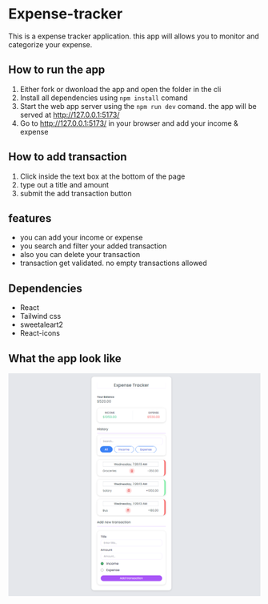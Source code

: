 # Expense-tracker
This is a expense tracker application. this app will allows you to monitor and categorize your expense. 

## How to run the app
1. Either fork or dwonload the app and open the folder in the cli
2. Install all dependencies using `npm install` comand
3. Start the web app server using the `npm run dev` comand. the app will be served at http://127.0.0.1:5173/
4. Go to http://127.0.0.1:5173/ in your browser and add your income & expense

## How to add transaction
1. Click inside the text box at the bottom of the page 
2. type out a title and amount
3. submit the add transaction button

## features
- you can add your income or expense
- you search and filter your added transaction 
- also you can delete your transaction
- transaction get validated. no empty transactions allowed

## Dependencies
- React
- Tailwind css
- sweetaleart2
- React-icons

## What the app look like
![Alt text](https://github.com/rohan-sorkar/expense-tracker/blob/main/src/assets/application-ui.png)
